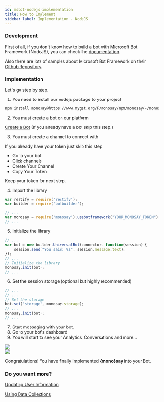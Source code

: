```yaml
---
id: msbot-nodejs-implementation
title: How to Implement
sidebar_label: Implementation - NodeJS
---
```


<div class="intro">

### <i class="fas fa-code"></i> Development

First of all, if you don't know how to build a bot with Microsoft Bot Framework (NodeJS), you can check the <a target="_blank" href="https://docs.microsoft.com/en-us/bot-framework/nodejs/bot-builder-nodejs-quickstart" class="inline-link"><i class="fab fa-microsoft"></i> documentation</a>.

Also there are lots of samples about Microsoft Bot Framework on their <a target="_blank" href="https://github.com/Microsoft/BotBuilder-Samples" class="inline-link"><i class="fab fa-github"></i> Github Repository</a>.

</div>

### <i class="fas fa-info-circle"></i> Implementation

Let's go step by step.

1. You need to install our nodejs package to your project


<div class="browser-mockup">

```bash
npm install monosay@https://www.myget.org/F/monosay/npm/monosay/-/monosay-1.0.0-beta03.tgz
```

</div>

2. You must create a bot on our platform

<a href="//platform.monosay.com/bots/create" target="_blank" class="button"><i class="fas fa-plus"></i> Create a Bot</a> (If you already have a bot skip this step.)

3. You must create a channel to connect with

If you already have your token just skip this step

- Go to your bot
- Click channels
- Create Your Channel
- Copy Your Token

Keep your token for next step.

4. Import the library

<div class="browser-mockup">

```javascript
var restify = require('restify');
var builder = require('botbuilder');

// ...
var monosay = require('monosay').usebotframework("YOUR_MONOSAY_TOKEN");
// ...
```

</div>


5. Initialize the library

<div class="browser-mockup">

```javascript
// ...
var bot = new builder.UniversalBot(connector, function(session) {
    session.send("You said: %s", session.message.text);
});
// ...
// Initialize the library
monosay.init(bot);
// ...
```

</div>

6. Set the session storage (optional but highly recommended)

<div class="browser-mockup">

```javascript
// ...
// ...
// Set the storage
bot.set("storage", monosay.storage);
// ...
monosay.init(bot);
// ...
```

</div>

7. Start messaging with your bot.
8. Go to your bot's dashboard
9. You will start to see your Analytics, Conversations and more...
<div id="ms_dashboard" class="browser-mockup with-url" style="padding:0 !important;">
    <img src="/img/screenshots/monosay-analytics.png"  />
</div>

<div id="ms_conversations" class="browser-mockup with-url" style="padding:0 !important;">
    <img src="/img/screenshots/monosay-conversations.png" />
</div>

<i class="fas fa-check"></i> Congratulations! You have finally implemented <strong>{mono}say</strong> into your Bot.

### Do you want more?

[<i class="fas fa-user"></i> Updating User Information](msbot-nodejs-user.md)

[<i class="fas fa-database"></i> Using Data Collections](msbot-nodejs-data.md)
